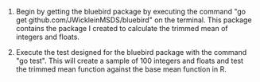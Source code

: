 1) Begin by getting the bluebird package by executing the command "go get github.com/JWickleinMSDS/bluebird" on the terminal.  This package contains the package I created to calculate the trimmed mean of integers and floats.  

2) Execute the test designed for the bluebird package with the command "go test".  This will create a sample of 100 integers and floats and test the trimmed mean function against the base mean function in R. 